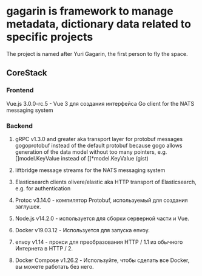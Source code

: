 # gagarin is framework to manage metadata, dictionary data related to specific projects

The project is named after Yuri Gagarin, the first person to fly the space.

## CoreStack
### Frontend
Vue.js 3.0.0-rc.5 - Vue 3 для создания интерфейса
Go client for the NATS messaging system

### Backend
1. gRPC v1.3.0 and greater aka transport layer for protobuf messages
gogoprotobuf instead of the default protobuf because gogo allows generation of the data model without too many pointers, e.g. []model.KeyValue instead of []*model.KeyValue (gist)

2. liftbridge message streams for the NATS messaging system
3. Elasticsearch clients olivere/elastic aka HTTP transport of Elasticsearch, e.g. for authentication
4. Protoc v3.14.0 - компилятор Protobuf, используемый для создания заглушек.
5. Node.js v14.2.0 - используется для сборки серверной части и Vue.
6. Docker v19.03.12 - Используется для запуска envoy.
7. envoy v1.14 - прокси для преобразования HTTP / 1.1 из обычного Интернета в HTTP / 2.
8. Docker Compose v1.26.2 - Используйте, чтобы сделать все Docker, вы можете работать без него.
